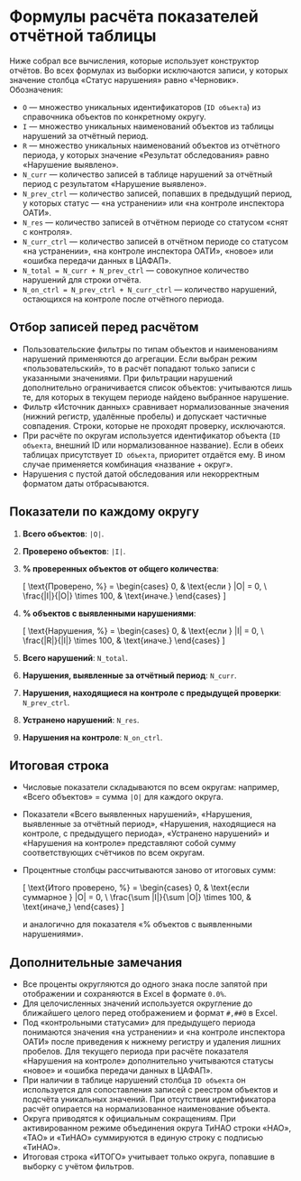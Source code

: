 # Формулы расчёта показателей отчётной таблицы

Ниже собрал все вычисления, которые использует конструктор отчётов. Во всех формулах из выборки исключаются записи, у которых значение столбца «Статус нарушения» равно «Черновик». Обозначения:

- `O` — множество уникальных идентификаторов (`ID объекта`) из справочника объектов по конкретному округу.
- `I` — множество уникальных наименований объектов из таблицы нарушений за отчётный период.
- `R` — множество уникальных наименований объектов из отчётного периода, у которых значение «Результат обследования» равно «Нарушение выявлено».
- `N_curr` — количество записей в таблице нарушений за отчётный период с результатом «Нарушение выявлено».
- `N_prev_ctrl` — количество записей, попавших в предыдущий период, у которых статус — «на устранении» или «на контроле инспектора ОАТИ».
- `N_res` — количество записей в отчётном периоде со статусом «снят с контроля».
- `N_curr_ctrl` — количество записей в отчётном периоде со статусом «на устранении», «на контроле инспектора ОАТИ», «новое» или «ошибка передачи данных в ЦАФАП».
- `N_total = N_curr + N_prev_ctrl` — совокупное количество нарушений для строки отчёта.
- `N_on_ctrl = N_prev_ctrl + N_curr_ctrl` — количество нарушений, остающихся на контроле после отчётного периода.

## Отбор записей перед расчётом

- Пользовательские фильтры по типам объектов и наименованиям нарушений применяются до агрегации. Если выбран режим «пользовательский», то в расчёт попадают только записи с указанными значениями. При фильтрации нарушений дополнительно ограничивается список объектов: учитываются лишь те, для которых в текущем периоде найдено выбранное нарушение.
- Фильтр «Источник данных» сравнивает нормализованные значения (нижний регистр, удалённые пробелы) и допускает частичные совпадения. Строки, которые не проходят проверку, исключаются.
- При расчёте по округам используется идентификатор объекта (`ID объекта`, внешний ID или нормализованное название). Если в обеих таблицах присутствует `ID объекта`, приоритет отдаётся ему. В ином случае применяется комбинация «название + округ».
- Нарушения с пустой датой обследования или некорректным форматом даты отбрасываются.

## Показатели по каждому округу

1. **Всего объектов**: `|O|`.
2. **Проверено объектов**: `|I|`.
3. **% проверенных объектов от общего количества**: 
   
   \[
   \text{Проверено, %} =
   \begin{cases}
     0, & \text{если } |O| = 0, \\
     \frac{|I|}{|O|} \times 100, & \text{иначе.}
   \end{cases}
   \]

4. **% объектов с выявленными нарушениями**:

   \[
   \text{Нарушения, %} =
   \begin{cases}
     0, & \text{если } |I| = 0, \\
     \frac{|R|}{|I|} \times 100, & \text{иначе.}
   \end{cases}
   \]

5. **Всего нарушений**: `N_total`.
6. **Нарушения, выявленные за отчётный период**: `N_curr`.
7. **Нарушения, находящиеся на контроле с предыдущей проверки**: `N_prev_ctrl`.
8. **Устранено нарушений**: `N_res`.
9. **Нарушения на контроле**: `N_on_ctrl`.

## Итоговая строка

- Числовые показатели складываются по всем округам: например, «Всего объектов» = сумма `|O|` для каждого округа.
- Показатели «Всего выявленных нарушений», «Нарушения, выявленные за отчётный период», «Нарушения, находящиеся на контроле, с предыдущего периода», «Устранено нарушений» и «Нарушения на контроле» представляют собой сумму соответствующих счётчиков по всем округам.
- Процентные столбцы рассчитываются заново от итоговых сумм:
  
  \[
  \text{Итого проверено, %} =
  \begin{cases}
    0, & \text{если суммарное } |O| = 0, \\
    \frac{\sum |I|}{\sum |O|} \times 100, & \text{иначе,}
  \end{cases}
  \]
  
  и аналогично для показателя «% объектов с выявленными нарушениями».

## Дополнительные замечания

- Все проценты округляются до одного знака после запятой при отображении и сохраняются в Excel в формате `0.0%`.
- Для целочисленных значений используется округление до ближайшего целого перед отображением и формат `#,##0` в Excel.
- Под «контрольными статусами» для предыдущего периода понимаются значения «на устранении» и «на контроле инспектора ОАТИ» после приведения к нижнему регистру и удаления лишних пробелов. Для текущего периода при расчёте показателя «Нарушения на контроле» дополнительно учитываются статусы «новое» и «ошибка передачи данных в ЦАФАП».
- При наличии в таблице нарушений столбца `ID объекта` он используется для сопоставления записей с реестром объектов и подсчёта уникальных значений. При отсутствии идентификатора расчёт опирается на нормализованное наименование объекта.
- Округа приводятся к официальным сокращениям. При активированном режиме объединения округа ТиНАО строки «НАО», «ТАO» и «ТиНАО» суммируются в единую строку с подписью «ТиНАО».
- Итоговая строка «ИТОГО» учитывает только округа, попавшие в выборку с учётом фильтров.
